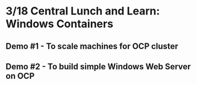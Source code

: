 # 3/18 Central Lunch and Learn: Windows Containers

## Demo #1 - To scale machines for OCP cluster


## Demo #2 - To build simple Windows Web Server on OCP

